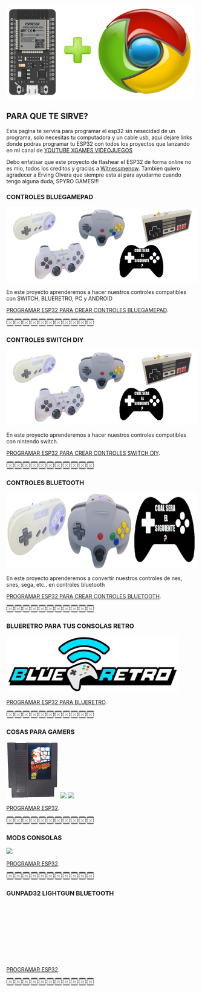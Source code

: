 <img src="imagenes/ESP32+c.png"
height="250">



## PARA QUE TE SIRVE?

Esta pagina te servira para programar el esp32 sin nesecidad de un programa, solo necesitas tu computadora y un cable usb, aqui dejare links donde podras programar tu ESP32 con todos los proyectos que lanzando en mi canal de [YOUTUBE XGAMES VIDEOJUEGOS](https://www.youtube.com/channel/UCusIoB_4vKBwBtdc81PolUw)

Debo enfatisar que este proyecto de flashear el ESP32 de forma online no es mio, todos los creditos y gracias a [Witnessmenow](https://github.com/witnessmenow/ESP-Web-Tools-Tutorial). Tambien quiero agradecer a Erving Olvera que siempre esta ai para ayudarme cuando tengo alguna duda, SPYRO GAMES!!!



### CONTROLES BLUEGAMEPAD

<img src="imagenes/controles_switch.png"
height="200">

En este proyecto aprenderemos a hacer nuestros controles compatibles con SWITCH, BLUERETRO, PC y ANDROID

[PROGRAMAR ESP32 PARA CREAR CONTROLES BLUEGAMEPAD](new_controls.md).


<img src="imagenes/dividir.jpg"
height="20">



### CONTROLES SWITCH DIY

<img src="imagenes/controles_switch.png"
height="200">

En este proyecto aprenderemos a hacer nuestros controles compatibles con nintendo switch.

[PROGRAMAR ESP32 PARA CREAR CONTROLES SWITCH DIY](controles_switch.md).


<img src="imagenes/dividir.jpg"
height="20">

### CONTROLES BLUETOOTH

<img src="imagenes/LOGO CONTROLES.png"
height="200">

En este proyecto aprenderemos a convertir nuestros controles de nes, snes, sega, etc.. en controles bluetooth

[PROGRAMAR ESP32 PARA CREAR CONTROLES BLUETOOTH](controlesbluetooth.md).


<img src="imagenes/dividir.jpg"
height="20">

### BLUERETRO PARA TUS CONSOLAS RETRO

<img src="imagenes/LOGO BLUERETRO.png"
height="150">

[PROGRAMAR ESP32 PARA BLUERETRO](blueretro.md).


<img src="imagenes/dividir.jpg"
height="20">

### COSAS PARA GAMERS


 <img src="imagenes/cartucho.gif"
height="150">     <img src="imagenes/ncat.png"
height="150"> <img src="proyectos/varios/duke/controlxbox.gif"
height="150">


[PROGRAMAR ESP32](cartnes.md).


<img src="imagenes/dividir.jpg"
height="20">



### MODS CONSOLAS
 <img src="https://phantom-marca.unidadeditorial.es/b735574ec80972e8517c616d6170cd56/crop/0x30/883x526/resize/1320/f/jpg/assets/multimedia/imagenes/2022/06/11/16549018703167.jpg"
height="150">

[PROGRAMAR ESP32](mods_consolas.md).

<img src="imagenes/dividir.jpg"
height="20">

### GUNPAD32 LIGHTGUN BLUETOOTH
 <img src=" "
height="150">

[PROGRAMAR ESP32](gunpad32.md).

<img src="imagenes/dividir.jpg"
height="20">


